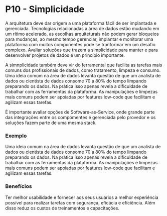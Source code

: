 # P10 - Simplicidade
A arquitetura deve dar origem a uma plataforma fácil de ser implantada e gerenciada. Tecnologias relacionadas a área de dados estão mudando em um rítimo acelerado, as escolhas arquiteturais não podem gerar bloqueios para mudanças, ao mesmo tempo gerenciar, implantar e monitorar uma plataforma com muitos componentes pode se tranformar em um desafio complexo. Avaliar soluções que trazem a simplicidade para manter e para desenvolver projetos de dados é um princípio importante. 

A simnplicidade também deve vir do ferramental que facilita as tarefas mais comuns dos profissionais de dados, como tratamento, limpeza e consumo. Uma ideia comum na área de dados levanta questão de que um analista de dados ou cientista de dados consome 70 a 80% do tempo limpando preparando os dados. Na prática isso apenas revela a dificuldade de trabalhar com as ferramentas da plataforma. As manipulações e limpezas mais comuns podem ser apoiadas por features low-code que facilitam e agilizam essas tarefas.

É importante avaliar opções de Software-as-Service, onde grande parte das integrações entre os compomentes é gerenciada pelo provedor e os soluções fazem parte de uma mesma stack. 

### Exemplo
Uma ideia comum na área de dados levanta questão de que um analista de dados ou cientista de dados consome 70 a 80% do tempo limpando preparando os dados. Na prática isso apenas revela a dificuldade de trabalhar com as ferramentas da plataforma. As manipulações e limpezas mais comuns podem ser apoiadas por features low-code que facilitam e agilizam essas tarefas. 

### Benefícios
Ter melhor usabilidade e fornecer aos seus usuários a melhor experiência possível para realizar tarefas com segurança, eficácia e eficiência. Além disso reduz os custos de treinamentos e capacitações.
